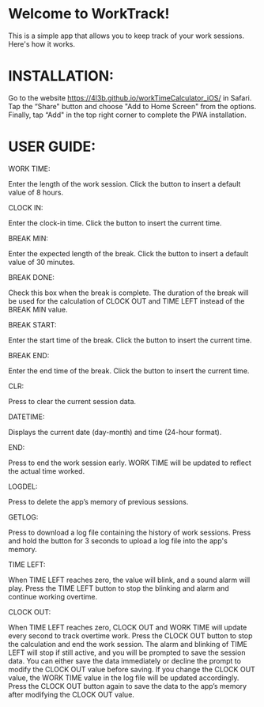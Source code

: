 # Welcome to WorkTrack!
This is a simple app that allows you to keep track of your work sessions. Here's how it works.


# INSTALLATION:

Go to the website https://4l3b.github.io/workTimeCalculator_iOS/ in Safari. Tap the “Share" button and choose "Add to Home Screen" from the options. Finally, tap “Add" in the top right corner to complete the PWA installation.


# USER GUIDE:

WORK TIME:

Enter the length of the work session. Click the button to insert a default value of 8 hours.

CLOCK IN:

Enter the clock-in time. Click the button to insert the current time.

BREAK MIN:

Enter the expected length of the break. Click the button to insert a default value of 30 minutes.

BREAK DONE:

Check this box when the break is complete. The duration of the break will be used for the calculation of CLOCK OUT and TIME LEFT instead of the BREAK MIN value.

BREAK START:

Enter the start time of the break. Click the button to insert the current time.

BREAK END:

Enter the end time of the break. Click the button to insert the current time.

CLR:

Press to clear the current session data.

DATETIME:

Displays the current date (day-month) and time (24-hour format).

END:

Press to end the work session early. WORK TIME will be updated to reflect the actual time worked.

LOGDEL:

Press to delete the app’s memory of previous sessions.

GETLOG:

Press to download a log file containing the history of work sessions. Press and hold the button for 3 seconds to upload a log file into the app's memory.

TIME LEFT:

When TIME LEFT reaches zero, the value will blink, and a sound alarm will play. Press the TIME LEFT button to stop the blinking and alarm and continue working overtime.

CLOCK OUT:

When TIME LEFT reaches zero, CLOCK OUT and WORK TIME will update every second to track overtime work. Press the CLOCK OUT button to stop the calculation and end the work session. The alarm and blinking of TIME LEFT will stop if still active, and you will be prompted to save the session data. You can either save the data immediately or decline the prompt to modify the CLOCK OUT value before saving. If you change the CLOCK OUT value, the WORK TIME value in the log file will be updated accordingly. Press the CLOCK OUT button again to save the data to the app’s memory after modifying the CLOCK OUT value.
